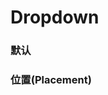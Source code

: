 # Dropdown

### 默认
<div slot="demo">
  <Demos-LDropdown-Default></Demos-LDropdown-Default>
</div>

### 位置(Placement)
<div slot="demo">
  <Demos-LDropdown-Placement></Demos-LDropdown-Placement>
</div>
